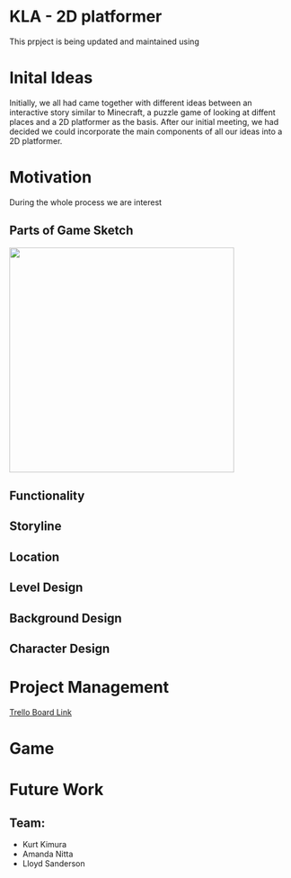 # KLA - 2D platformer

This prpject is being updated and maintained using 

# Inital Ideas

Initially, we all had came together with different ideas between an interactive story similar to Minecraft, a puzzle game of looking at diffent places and a 2D platformer as the basis. After our initial meeting, we had decided we could incorporate the main components of all our ideas into a 2D platformer. 

# Motivation

During the whole process we are interest

## Parts of Game Sketch

<img width="400px" class="rounded float-start pe-4" src="../process_pics/2d_platformer">

## Functionality 

## Storyline 

## Location 

## Level Design 

## Background Design 

## Character Design


# Project Management

[Trello Board Link](https://trello.com/b/PGbFmQW9/game-design-spring-2025)


# Game


# Future Work


## Team:
- Kurt Kimura
- Amanda Nitta 
- Lloyd Sanderson